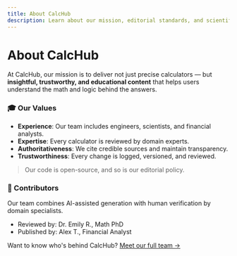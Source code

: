```yaml
---
title: About CalcHub
description: Learn about our mission, editorial standards, and scientific commitment to reliable calculators.
---
```


# About CalcHub

At CalcHub, our mission is to deliver not just precise calculators — but **insightful, trustworthy, and educational content** that helps users understand the math and logic behind the answers.

### 🎓 Our Values

- **Experience**: Our team includes engineers, scientists, and financial analysts.
- **Expertise**: Every calculator is reviewed by domain experts.
- **Authoritativeness**: We cite credible sources and maintain transparency.
- **Trustworthiness**: Every change is logged, versioned, and reviewed.

> Our code is open-source, and so is our editorial policy.

### 👥 Contributors

Our team combines AI-assisted generation with human verification by domain specialists.

- Reviewed by: Dr. Emily R., Math PhD
- Published by: Alex T., Financial Analyst

Want to know who's behind CalcHub? [Meet our full team →](/info/team)
